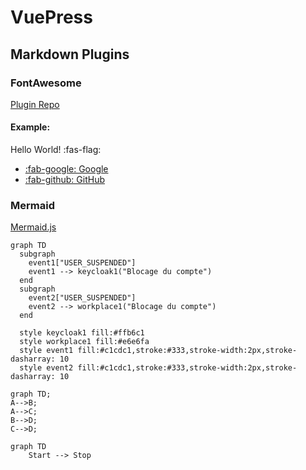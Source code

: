 # VuePress

## Markdown Plugins

### FontAwesome

[Plugin Repo](https://github.com/nunof07/markdown-it-fontawesome)

#### Example:

Hello World! :fas-flag:

- [:fab-google: Google](https://www.google.com/)
- [:fab-github: GitHub](https://github.com/)

### Mermaid

[Mermaid.js](https://mermaidjs.github.io/)

<mermaid />

```mermaid
graph TD
  subgraph
    event1["USER_SUSPENDED"]
    event1 --> keycloak1("Blocage du compte")
  end
  subgraph
    event2["USER_SUSPENDED"]
    event2 --> workplace1("Blocage du compte")
  end

  style keycloak1 fill:#ffb6c1
  style workplace1 fill:#e6e6fa
  style event1 fill:#c1cdc1,stroke:#333,stroke-width:2px,stroke-dasharray: 10
  style event2 fill:#c1cdc1,stroke:#333,stroke-width:2px,stroke-dasharray: 10
```

```mermaid
graph TD;
A-->B;
A-->C;
B-->D;
C-->D;
```

```mermaid
graph TD
    Start --> Stop
```
